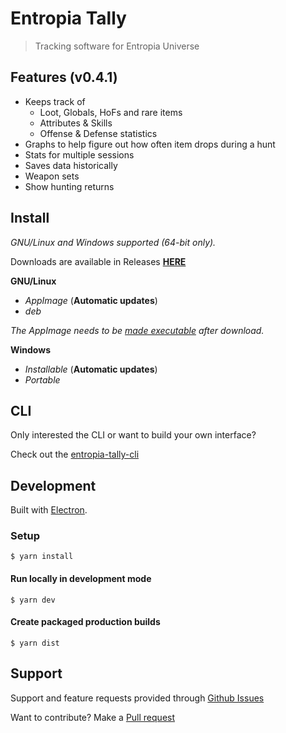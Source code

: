 # Entropia Tally

> Tracking software for Entropia Universe


## Features (v0.4.1)
- Keeps track of
  - Loot, Globals, HoFs and rare items
  - Attributes & Skills
  - Offense & Defense statistics
- Graphs to help figure out how often item drops during a hunt
- Stats for multiple sessions
- Saves data historically
- Weapon sets
- Show hunting returns

## Install

*GNU/Linux and Windows supported (64-bit only).*

Downloads are available in Releases [**HERE**](https://github.com/EntropiaTally/entropia-tally-app/releases/latest)

**GNU/Linux**
- *AppImage* (**Automatic updates**)
- *deb*

*The AppImage needs to be [made executable](http://discourse.appimage.org/t/how-to-make-an-appimage-executable/80) after download.*

**Windows**
- *Installable* (**Automatic updates**)
- *Portable*


## CLI

Only interested the CLI or want to build your own interface?

Check out the [entropia-tally-cli](https://github.com/EntropiaTally/entropia-tally-cli)


## Development

Built with [Electron](https://electronjs.org).


### Setup

```
$ yarn install
```

#### Run locally in development mode

```
$ yarn dev
```

#### Create packaged production builds

```
$ yarn dist
```


## Support

Support and feature requests provided through [Github Issues](https://github.com/EntropiaTally/entropia-tally-app/issues)

Want to contribute? Make a [Pull request](https://github.com/EntropiaTally/entropia-tally-app/pulls)
